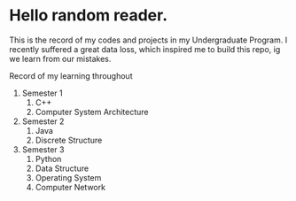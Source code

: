 # Hello random reader.
This is the record of my codes and projects in my Undergraduate Program.
I recently suffered a great data loss, which inspired me to build this repo, ig we learn from our mistakes.

Record of my learning throughout
1. Semester 1
    1. C++
    2. Computer System Architecture
2. Semester 2
    1. Java
    2. Discrete Structure
3. Semester 3
    1. Python
    2. Data Structure
    3. Operating System
    4. Computer Network